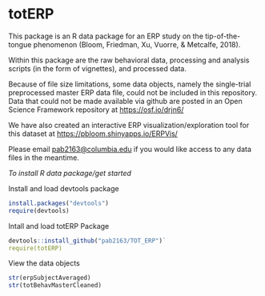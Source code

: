 <!-- README.md is generated from README.Rmd. Please edit that file -->
totERP
======

This package is an R data package for an ERP study on the tip-of-the-tongue phenomenon (Bloom, Friedman, Xu, Vuorre, & Metcalfe, 2018).

Within this package are the raw behavioral data, processing and analysis scripts (in the form of vignettes), and processed data.

Because of file size limitations, some data objects, namely the single-trial preprocessed master ERP data file, could not be included in this repository. Data that could not be made available via github are posted in an Open Science Framework repository at <https://osf.io/drjn6/>

We have also created an interactive ERP visualization/exploration tool for this dataset at <https://pbloom.shinyapps.io/ERPVis/>

Please email <pab2163@columbia.edu> if you would like access to any data files in the meantime.

*To install R data package/get started*

Install and load devtools package

``` r
install.packages("devtools")
require(devtools)
```

Intall and load totERP Package

``` r
devtools::install_github("pab2163/TOT_ERP")` 
require(totERP)
```

View the data objects

``` r
str(erpSubjectAveraged) 
str(totBehavMasterCleaned)
```

